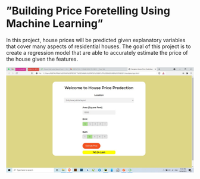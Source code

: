 # ”Building Price Foretelling Using Machine Learning”
In this project, house prices will be predicted given explanatory variables that cover many aspects of residential houses. The goal of this project is to create a regression model that are able to accurately estimate the price of the house given the features.

![BuildingPriceForetellingSystem](https://github.com/dhavalsinhpatil/building-price-foretelling-system/blob/main/Building%20Price%20Foretelling%20using%20machine%20learning.jpeg)


